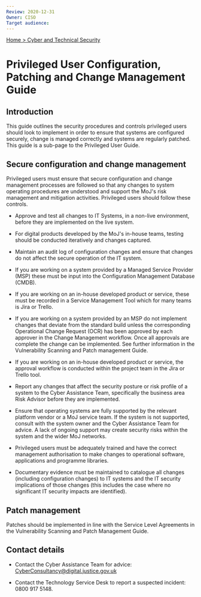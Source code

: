 ```yaml
---
Review: 2020-12-31
Owner: CISO
Target audience:
---
```


[Home > Cyber and Technical Security](home-security-policies-guides.md)

# Privileged User Configuration, Patching and Change Management Guide

## Introduction

This guide outlines the security procedures and controls privileged users should look to implement in order to ensure that systems are configured securely, change is managed correctly and systems are regularly patched. This guide is a sub-page to the Privileged User Guide.

## Secure configuration and change management

Privileged users must ensure that secure configuration and change management processes are followed so that any changes to system operating procedures are understood and support the MoJ's risk management and mitigation activities. Privileged users should follow these controls.

 - Approve and test all changes to IT Systems, in a non-live environment, before they are implemented on the live system.

 - For digital products developed by the MoJ's in-house teams, testing should be conducted iteratively and changes captured.

 - Maintain an audit log of configuration changes and ensure that changes do not affect the secure operation of the IT system.

  - If you are working on a system provided by a Managed Service Provider (MSP) these must be input into the Configuration Management Database (CMDB).

  - If you are working on an in-house developed product or service, these must be recorded in a Service Management Tool which for many teams is Jira or Trello.

 - If you are working on a system provided by an MSP do not implement changes that deviate from the standard build unless the corresponding Operational Change Request (OCR) has been approved by each approver in the Change Management workflow. Once all approvals are complete the change can be implemented. See further information in the Vulnerability Scanning and Patch management Guide.

 - If you are working on an in-house developed product or service, the approval workflow is conducted within the project team in the Jira or Trello tool.

 - Report any changes that affect the security posture or risk profile of a system to the Cyber Assistance Team, specifically the business area Risk Advisor before they are implemented.

 - Ensure that operating systems are fully supported by the relevant platform vendor or a MoJ service team. If the system is not supported, consult with the system owner and the Cyber Assistance Team for advice. A lack of ongoing support may create security risks within the system and the wider MoJ networks.

 - Privileged users must be adequately trained and have the correct management authorisation to make changes to operational software, applications and programme libraries.

 - Documentary evidence must be maintained to catalogue all changes (including configuration changes) to IT systems and the IT security implications of those changes (this includes the case where no significant IT security impacts are identified).

## Patch management

Patches should be implemented in line with the Service Level Agreements in the Vulnerability Scanning and Patch Management Guide.

## Contact details

 - Contact the Cyber Assistance Team for advice: [CyberConsultancy@digital.justice.gov.uk](mailto:CyberConsultancy@digital.justice.gov.uk)

 - Contact the Technology Service Desk to report a suspected incident: 0800 917 5148.
